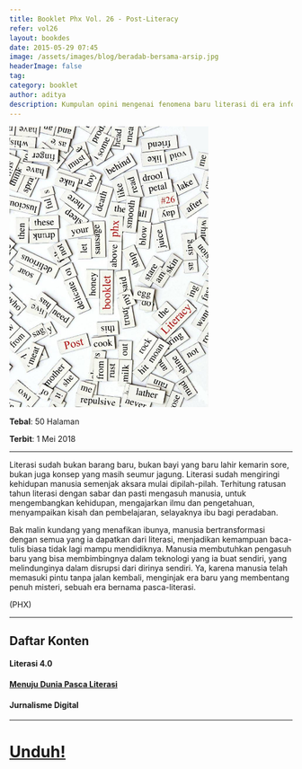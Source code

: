 ```yaml
---
title: Booklet Phx Vol. 26 - Post-Literacy
refer: vol26
layout: bookdes
date: 2015-05-29 07:45
image: /assets/images/blog/beradab-bersama-arsip.jpg
headerImage: false
tag:
category: booklet
author: aditya
description: Kumpulan opini mengenai fenomena baru literasi di era informasi
---
```


<img class="image" src="/assets/images/cover/booklet26.jpg" alt="__" height="500px">

__Tebal__: 50 Halaman

__Terbit__: 1 Mei 2018

***

Literasi  sudah  bukan  barang  baru,  bukan  bayi  yang  baru  lahir  kemarin  sore,  bukan  juga  konsep  yang  masih  seumur  jagung.  Literasi  sudah  mengiringi  kehidupan  manusia  semenjak  aksara  mulai  dipilah-pilah.  Terhitung  ratusan  tahun  literasi  dengan  sabar  dan  pasti  mengasuh  manusia,  untuk  mengembangkan  kehidupan,  mengajarkan  ilmu  dan  pengetahuan,  menyampaikan  kisah  dan  pembelajaran,  selayaknya  ibu  bagi  peradaban.  

Bak  malin  kundang  yang  menafikan  ibunya,  manusia  bertransformasi  dengan  semua  yang  ia  dapatkan  dari  literasi,  menjadikan  kemampuan  baca-tulis  biasa  tidak  lagi  mampu  mendidiknya.  Manusia  membutuhkan  pengasuh  baru  yang  bisa  membimbingnya  dalam  teknologi  yang  ia  buat  sendiri,  yang  melindunginya  dalam  disrupsi  dari  dirinya  sendiri.  Ya,  karena  manusia  telah  memasuki  pintu  tanpa  jalan  kembali,  menginjak  era  baru  yang  membentang  penuh  misteri,  sebuah  era  bernama  pasca-literasi.   

(PHX)

***

## Daftar Konten

#### Literasi 4.0

#### [Menuju Dunia Pasca Literasi][1]

#### Jurnalisme Digital

[1]: http://phoenixfin.github.io/menuju-dunia-pasca-literasi/

***
 
# [Unduh!][akses]

[akses]: http://phoenixfin.github.io/assets/pdf/bookletphx/booklet26.pdf


